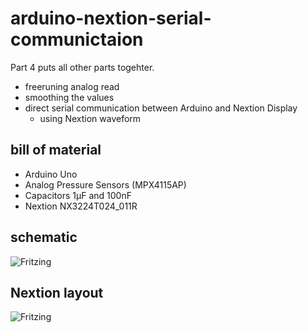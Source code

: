 # arduino-nextion-serial-communictaion
Part 4 puts all other parts togehter. 
* freeruning analog read
* smoothing the values
* direct serial communication between Arduino and Nextion Display
  * using Nextion waveform

## bill of material
* Arduino Uno
* Analog Pressure Sensors (MPX4115AP)
* Capacitors 1µF and 100nF
* Nextion NX3224T024_011R

## schematic
![Fritzing](https://github.com/yz88/arduino-digital-carb-sync/blob/master/part4/arduino-carb-sync-part4-001.PNG)

## Nextion layout
![Fritzing](https://github.com/yz88/arduino-digital-carb-sync/blob/master/part4/arduino-carb-sync-part4-002.PNG)


